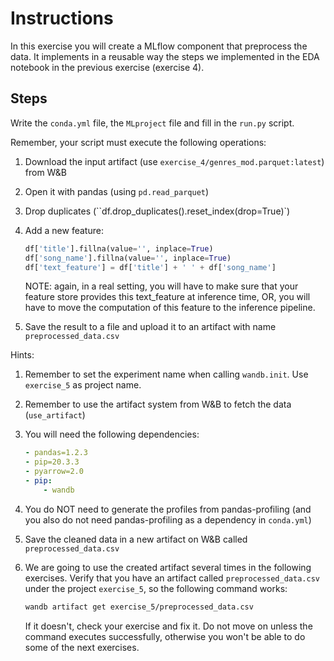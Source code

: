 # Instructions
In this exercise you will create a MLflow component that preprocess the data. 
It implements in a reusable way the steps we implemented in the EDA notebook in the previous exercise (exercise 4).

## Steps

Write the ``conda.yml`` file, the ``MLproject`` file and fill in the ``run.py`` script.

Remember, your script must execute the following operations:
1. Download the input artifact (use ``exercise_4/genres_mod.parquet:latest``) from W&B
2. Open it with pandas (using ``pd.read_parquet``)
3. Drop duplicates (``df.drop_duplicates().reset_index(drop=True)`)
4. Add a new feature:
   ```python
   df['title'].fillna(value='', inplace=True)
   df['song_name'].fillna(value='', inplace=True)
   df['text_feature'] = df['title'] + ' ' + df['song_name']
   ```
   NOTE: again, in a real setting, you will have to make sure that your feature
   store provides this text_feature at inference time, OR, you will have to move
   the computation of this feature to the inference pipeline.
   
5. Save the result to a file and upload it to an artifact with name ``preprocessed_data.csv``

Hints:
1. Remember to set the experiment name when calling ``wandb.init``. Use ``exercise_5`` as project
   name.
2. Remember to use the artifact system from W&B to fetch the data (``use_artifact``)
   
3. You will need the following dependencies:
   ```yaml
   - pandas=1.2.3
   - pip=20.3.3
   - pyarrow=2.0
   - pip:
       - wandb
   ```
3. You do NOT need to generate the profiles from pandas-profiling (and you also do not need
   pandas-profiling as a dependency in ``conda.yml``)
4. Save the cleaned data in a new artifact on W&B called ``preprocessed_data.csv``
5. We are going to use the created artifact several times in the following exercises. Verify that
   you have an artifact called ``preprocessed_data.csv`` under the project ``exercise_5``, so the
   following command works:
   ```bash
   wandb artifact get exercise_5/preprocessed_data.csv
   ```
   If it doesn't, check your exercise and fix it. Do not move on unless the command executes
   successfully, otherwise you won't be able to do some of the next exercises.
   
